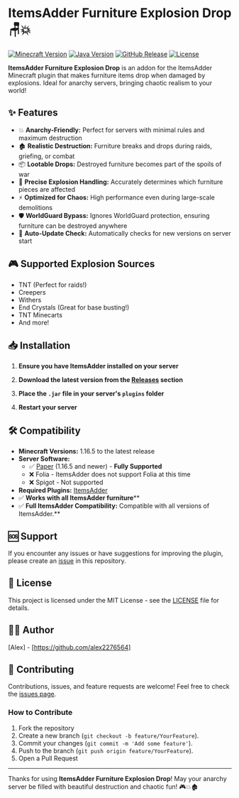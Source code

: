 # ItemsAdder Furniture Explosion Drop 🪑💥

[![Minecraft Version](https://img.shields.io/badge/Minecraft-1.16.5+-brightgreen)](https://papermc.io/software/paper)
[![Java Version](https://img.shields.io/badge/java-17+-orange)](https://adoptium.net/installation/linux/)
[![GitHub Release](https://img.shields.io/github/v/release/alex2276564/IAFurnitureExplosionDrop?color=blue)](https://github.com/alex2276564/IAFurnitureExplosionDrop/releases/latest)
[![License](https://img.shields.io/badge/license-MIT-green.svg)](LICENSE)

**ItemsAdder Furniture Explosion Drop** is an addon for the ItemsAdder Minecraft plugin that makes furniture items drop when damaged by explosions. Ideal for anarchy servers, bringing chaotic realism to your world!

## ✨ Features

- 💥 **Anarchy-Friendly:** Perfect for servers with minimal rules and maximum destruction
- 🏚️ **Realistic Destruction:** Furniture breaks and drops during raids, griefing, or combat
- 📦 **Lootable Drops:** Destroyed furniture becomes part of the spoils of war
- 🎯 **Precise Explosion Handling:** Accurately determines which furniture pieces are affected
- ⚡ **Optimized for Chaos:** High performance even during large-scale demolitions
- 🛡️️ **WorldGuard Bypass:** Ignores WorldGuard protection, ensuring furniture can be destroyed anywhere
- 🔄 **Auto-Update Check:** Automatically checks for new versions on server start

## 🎮 Supported Explosion Sources
- TNT (Perfect for raids!)
- Creepers
- Withers
- End Crystals (Great for base busting!)
- TNT Minecarts
- And more!

## 📥 Installation

1. **Ensure you have ItemsAdder installed on your server**

2. **Download the latest version from the [Releases](https://github.com/alex2276564/IAFurnitureExplosionDrop/releases) section**

3. **Place the `.jar` file in your server's `plugins` folder**

4. **Restart your server**

## 🛠️ Compatibility

- **Minecraft Versions:** 1.16.5 to the latest release
- **Server Software:**
    - ✅ [Paper](https://papermc.io/) (1.16.5 and newer) - **Fully Supported**
    - ❌ Folia - ItemsAdder does not support Folia at this time
    - ❌ Spigot - Not supported
- **Required Plugins:** [ItemsAdder](https://www.spigotmc.org/resources/itemsadder.73355/)
- ✅ **Works with all ItemsAdder furniture****
- ✅ **Full ItemsAdder Compatibility:** Compatible with all versions of ItemsAdder.**

## 🆘 Support

If you encounter any issues or have suggestions for improving the plugin, please create an [issue](https://github.com/alex2276564/IAFurnitureExplosionDrop/issues) in this repository.

## 📄 License

This project is licensed under the MIT License - see the [LICENSE](LICENSE) file for details.

## 👨‍💻 Author

[Alex] - [https://github.com/alex2276564]

## 🤝 Contributing

Contributions, issues, and feature requests are welcome! Feel free to check the [issues page](https://github.com/alex2276564/IAFurnitureExplosionDrop/issues).

### How to Contribute

1. Fork the repository
2. Create a new branch (`git checkout -b feature/YourFeature`).
3. Commit your changes (`git commit -m 'Add some feature'`).
4. Push to the branch (`git push origin feature/YourFeature`).
5. Open a Pull Request

---

Thanks for using **ItemsAdder Furniture Explosion Drop**! May your anarchy server be filled with beautiful destruction and chaotic fun! 🎮💥🏚️
